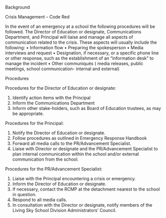 Background

Crisis Management – Code Red

In the event of an emergency at a school the following procedures will be followed. The Director of Education or designate, Communications Department, and Principal will liaise and manage all aspects of communication related to the crisis. These aspects will usually include the following:
•	Information flow
•	Preparing the spokesperson
•	Media interviews and request 
•	Designation, if necessary, or a specific phone line or other response, such as the establishment of an “information desk” to manage the incident
•	Other communiqués ( media releases, public meetings, school communication- internal and external) 


Procedures

Procedures for the Director of Education or designate:
1.	Identify action items with the Principal
2.	Inform the Communications Department
3.	Inform other stake-holders, such as Board of Education trustees, as may be appropriate.

Procedures for the Principal:
1.	Notify the Director of Education or designate.
2.	Follow procedures as outlined in Emergency Response Handbook
3.	Forward all media calls to the PR/Advancement Specialist.
4.	Liaise with Director or designate and the PR/Advancement Specialist to plan internal communication within the school and/or external communication from the school.  

Procedures for the PR/Advancement Specialist:
1.	Liaise with the Principal encountering a crisis or emergency.
2.	Inform the Director of Education or designate.
3.	If necessary, contact the RCMP at the detachment nearest to the school in question. 
4.	Respond to all media calls.
5.	In consultation with the Director or designate, notify members of the Living Sky School Division Administrators’ Council.
